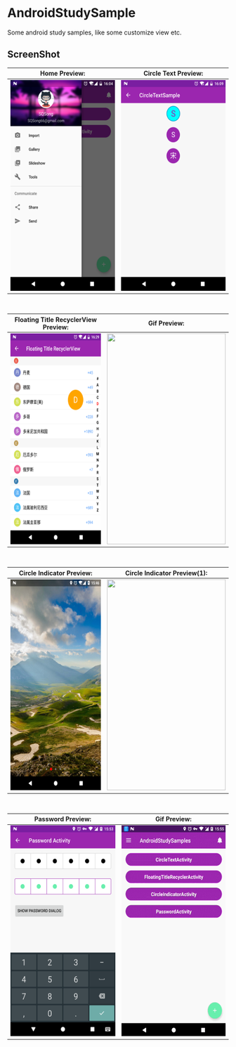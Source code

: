 # AndroidStudySample
Some android study samples, like some customize view etc.

## ScreenShot
| Home Preview:                                                  | Circle Text Preview:                                          |
| -------------------------------------------------------------- |:-------------------------------------------------------------:|
| <img src="screenshot/image01.png" width="270" height="480" />  | <img src="screenshot/image02.png" width="270" height="480" /> |

<br/>

| Floating Title RecyclerView Preview:                              | Gif Preview:                                                |
| ----------------------------------------------------------------- |:-----------------------------------------------------------:|
| <img src="screenshot/image03.png" width="270" height="480" />     | <img src="screenshot/gif01.gif" width="270" height="480" /> |

<br/>

| Circle Indicator Preview:                                         | Circle Indicator Preview(1):                                  |
| ----------------------------------------------------------------- |:-------------------------------------------------------------:|
| <img src="screenshot/image04.png" width="270" height="480" />     | <img src="screenshot/image05.png" width="270" height="480" /> |

<br/>

| Password Preview:                                                 | Gif Preview:                                                  |
| ----------------------------------------------------------------- |:-------------------------------------------------------------:|
| <img src="screenshot/image06.png" width="270" height="480" />     | <img src="screenshot/gif02.gif" width="270" height="480" /> |
